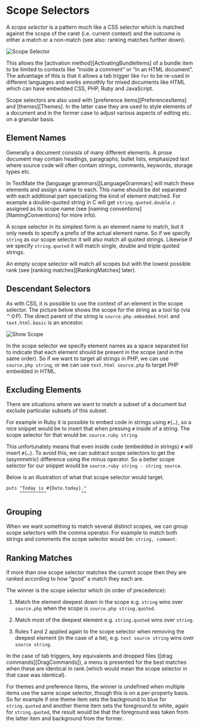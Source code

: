 # Scope Selectors

A _scope selector_ is a pattern much like a CSS selector which is matched against the scope of the caret (i.e. current context) and the outcome is either a match or a non-match (see also: ranking matches further down).

![Scope Selector](scope_selector.png)

This allows the [activation method][ActivatingBundleItems] of a bundle item to be limited to contexts like “inside a comment” or “in an HTML document”. The advantage of this is that it allows a tab trigger like `for` to be re-used in different languages and works smoothly for mixed documents like HTML which can have embedded CSS, PHP, Ruby and JavaScript.

Scope selectors are also used with [preference items][PreferencesItems] and [themes][Themes]. In the latter case they are used to style elements of a document and in the former case to adjust various aspects of editing etc. on a granular basis.


## Element Names

Generally a document consists of many different elements. A prose document may contain headings, paragraphs, bullet lists, emphasized text where source code will often contain strings, comments, keywords, storage types etc.

In TextMate the [language grammars][LanguageGrammars] will match these elements and assign a name to each. This name should be dot separated with each additional part specializing the kind of element matched. For example a double-quoted string in C will get `string.quoted.double.c` assigned as its scope name (see [naming conventions][NamingConventions] for more info).

A scope selector in its simplest form is an element name to match, but it only needs to specify a prefix of the actual element name. So if we specify `string` as our scope selector it will also match all quoted strings. Likewise if we specify `string.quoted` it will match single, double and triple quoted strings.

An empty scope selector will match all scopes but with the lowest possible rank (see [ranking matches][RankingMatches] later).

## Descendant Selectors

As with CSS, it is possible to use the context of an element in the scope selector. The picture below shows the scope for the string as a tool tip (via &#x2303;&#x21E7;P). The direct parent of the string is `source.php.embedded.html` and  `text.html.basic` is an ancestor.

![Show Scope](show_scope.png)

In the scope selector we specify element names as a space separated list to indicate that each element should be present in the scope (and in the same order). So if we want to target all strings in PHP, we can use `source.php string`, or we can use `text.html source.php` to target PHP embedded in HTML.

## Excluding Elements

There are situations where we want to match a subset of a document but exclude particular subsets of this subset.

For example in Ruby it is possible to embed code in strings using `#{…}`, so a nice snippet would be to insert that when pressing `#` inside of a string. The scope selector for that would be: `source.ruby string`.

This unfortunately means that even inside code (embedded in strings) `#` will insert `#{…}`. To avoid this, we can subtract scope selectors to get the (asymmetric) difference using the minus operator. So a better scope selector for our snippet would be `source.ruby string - string source`.

Below is an illustration of what that scope selector would target.

    puts "Today is #{Date.today}."
         ^^^^^^^^^^             ^^

## Grouping

When we want something to match several distinct scopes, we can group scope selectors with the comma operator. For example to match both strings and comments the scope selector would be: `string, comment`.

## Ranking Matches

If more than one scope selector matches the current scope then they are ranked according to how “good” a match they each are.

The winner is the scope selector which (in order of precedence):

 1. Match the element deepest down in the scope e.g. `string` wins over `source.php` when the scope is `source.php string.quoted`.

 2. Match most of the deepest element e.g. `string.quoted` wins over `string`.

 3. Rules 1 and 2 applied again to the scope selector when removing the deepest element (in the case of a tie), e.g. `text source string` wins over `source string`.

In the case of tab triggers, key equivalents and dropped files ([drag commands][DragCommands]), a menu is presented for the best matches when these are identical in rank (which would mean the scope selector in that case was identical).

For themes and preference items, the winner is undefined when multiple items use the same scope selector, though this is on a per-property basis. So for example if one theme item sets the background to blue for `string.quoted` and another theme item sets the foreground to white, again for `string.quoted`, the result would be that the foreground was taken from the latter item and background from the former.

